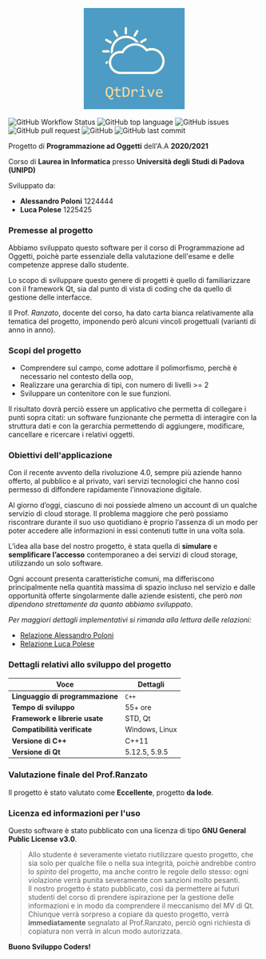 <p align="center">
  <img src="res/icons/Intro.gif" alt="Logo QtDrive" width=40%/>
</p>

![GitHub Workflow Status](https://img.shields.io/github/workflow/status/LucaPolese/QtDrive/Qt)
![GitHub top language](https://img.shields.io/github/languages/top/LucaPolese/QtDrive)
![GitHub issues](https://img.shields.io/github/issues/LucaPolese/QtDrive)
![GitHub pull request](https://img.shields.io/github/issues-pr/LucaPolese/QtDrive)
![GitHub](https://img.shields.io/github/license/LucaPolese/QtDrive)
![GitHub last commit](https://img.shields.io/github/last-commit/LucaPolese/QtDrive)

Progetto di **Programmazione ad Oggetti** dell'A.A **2020/2021**

Corso di **Laurea in Informatica** presso **Università degli Studi di Padova (UNIPD)**

Sviluppato da:
* **Alessandro Poloni** 1224444
* **Luca Polese** 1225425

### Premesse al progetto
Abbiamo sviluppato questo software per il corso di Programmazione ad Oggetti, poichè parte essenziale della valutazione dell'esame e delle competenze apprese dallo studente.

Lo scopo di sviluppare questo genere di progetti è quello di familiarizzare con il framework Qt, sia dal punto di vista di coding che da quello di gestione delle interfacce.

Il Prof. *Ranzato*, docente del corso, ha dato carta bianca relativamente alla tematica del progetto, imponendo però alcuni vincoli progettuali (varianti di anno in anno).

### Scopi del progetto
* Comprendere sul campo, come adottare il polimorfismo, perchè è necessario nel contesto della oop, 
* Realizzare una gerarchia di tipi, con numero di livelli \>= 2
* Sviluppare un contenitore con le sue funzioni. 

Il risultato dovrà perciò essere un applicativo che permetta di collegare i punti sopra citati: un software funzionante che permetta di interagire con la struttura dati e con la gerarchia permettendo di aggiungere, modificare, cancellare e ricercare i relativi oggetti.

### Obiettivi dell'applicazione
Con il recente avvento della rivoluzione 4.0, sempre più aziende hanno offerto, al pubblico e al privato, vari servizi tecnologici che hanno così permesso di diffondere rapidamente l’innovazione digitale.

Al giorno d’oggi, ciascuno di noi possiede almeno un account di un qualche servizio di cloud storage. Il problema maggiore che però possiamo riscontrare durante il suo uso quotidiano è proprio l’assenza di un modo per poter accedere alle informazioni in essi contenuti tutte in una volta sola.

L’idea alla base del nostro progetto, è stata quella di **simulare** e **semplificare l’accesso** contemporaneo a dei servizi di cloud storage, utilizzando un solo software.

Ogni account presenta caratteristiche comuni, ma differiscono principalmente nella quantità massima di spazio incluso nel servizio e dalle opportunità offerte singolarmente dalle aziende esistenti, che però *non dipendono strettamente da quanto abbiamo sviluppato*.

*Per maggiori dettagli implementativi si rimanda alla lettura delle relazioni:*
 - [Relazione Alessandro Poloni](relazionePoloni.pdf)
 - [Relazione Luca Polese](relazionePolese.pdf)

### Dettagli relativi allo sviluppo del progetto

| Voce | Dettagli |
| --- | --- |
| **Linguaggio di programmazione** 	 | `C++` | 
| **Tempo di sviluppo** 			 | 55+ ore |
| **Framework e librerie usate** 	 | STD, Qt |
| **Compatibilità verificate** 				 | Windows, Linux |
| **Versione di C++** 			 	 | C++11 |
| **Versione di Qt** 				 | 5.12.5, 5.9.5 |

### Valutazione finale del Prof.Ranzato

Il progetto è stato valutato come **Eccellente**, progetto **da lode**.

### Licenza ed informazioni per l'uso

Questo software è stato pubblicato con una licenza di tipo **GNU General Public License v3.0**. 
> Allo studente è severamente vietato riutilizzare questo progetto, che sia solo per qualche file o nella sua integrità, poichè andrebbe contro lo *spirito* del progetto, ma anche contro le regole dello stesso: ogni violazione verrà punita severamente con sanzioni molto pesanti.\
Il nostro progetto è stato pubblicato, così da permettere ai futuri studenti del corso di prendere ispirazione per la gestione delle informazioni e in modo da comprendere il meccanismo del MV di Qt.\
Chiunque verrà sorpreso a copiare da questo progetto, verrà **immediatamente** segnalato al Prof.Ranzato, perciò ogni richiesta di copiatura non verrà in alcun modo autorizzata.

**Buono Sviluppo Coders!**
